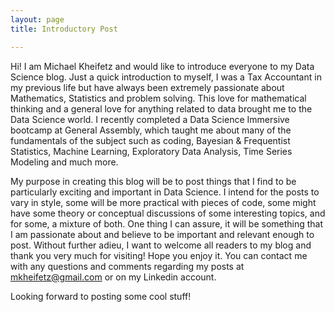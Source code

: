 ```yaml
---
layout: page
title: Introductory Post

---
```


Hi! I am Michael Kheifetz and would like to introduce everyone to my Data Science blog. Just a quick introduction to myself, I was a Tax Accountant in my previous life but have always been extremely passionate about Mathematics, Statistics and problem solving. This love for mathematical thinking and a general love for anything related to data brought me to the Data Science world. I recently completed a Data Science Immersive bootcamp at General Assembly, which taught me about many of the fundamentals of the subject such as coding, Bayesian & Frequentist Statistics, Machine Learning, Exploratory Data Analysis, Time Series Modeling and much more.

My purpose in creating this blog will be to post things that I find to be particularly exciting and important in Data Science. I intend for the posts to vary in style, some will be more practical with pieces of code, some might have some theory or conceptual discussions of some interesting topics, and for some, a mixture of both. One thing I can assure, it will be something that I am passionate about and believe to be important and relevant enough to post. Without further adieu, I want to welcome all readers to my blog and thank you very much for visiting! Hope you enjoy it. You can contact me with any questions and comments regarding my posts at mkheifetz@gmail.com or on my Linkedin account.

Looking forward to posting some cool stuff!

